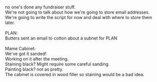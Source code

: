no one's done any fundraiser stuff.<br />
We're not going to talk about how we're going to store email addresses.<br />
We're going to write the script for now and deal with where to store them later.<br />
<br />
PLAN:<br />
  Butters sent an email to cotton about a subnet for PLAN<br />
  <br />
Mame Cabinet:<br />
  We've got it sanded!<br />
  Working on it after the meeting.<br />
  Staining black?  Might require some careful sanding.<br />
  Painting black?  not as pretty.<br />
  The cabinet is covered in wood filler so staining would be a bad idea.<br />
  <br />

